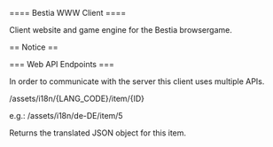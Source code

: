 ==== Bestia WWW Client ====

Client website and game engine for the Bestia browsergame.


== Notice ==

=== Web API Endpoints ===

In order to communicate with the server this client uses multiple APIs.

/assets/i18n/{LANG_CODE}/item/{ID}

e.g.: /assets/i18n/de-DE/item/5

Returns the translated JSON object for this item.

